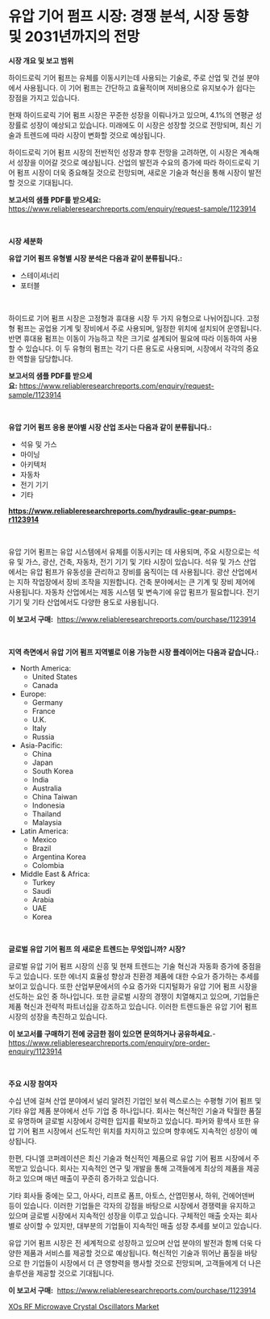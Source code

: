 <p><h1>유압 기어 펌프 시장: 경쟁 분석, 시장 동향 및 2031년까지의 전망</h1></p><p><strong>시장 개요 및 보고 범위</strong></p>
<p><p>하이드로릭 기어 펌프는 유체를 이동시키는데 사용되는 기술로, 주로 산업 및 건설 분야에서 사용됩니다. 이 기어 펌프는 간단하고 효율적이며 저비용으로 유지보수가 쉽다는 장점을 가지고 있습니다. </p><p>현재 하이드로릭 기어 펌프 시장은 꾸준한 성장을 이뤄나가고 있으며, 4.1%의 연평균 성장률로 성장이 예상되고 있습니다. 미래에도 이 시장은 성장할 것으로 전망되며, 최신 기술과 트렌드에 따라 시장이 변화할 것으로 예상됩니다. </p><p>하이드로릭 기어 펌프 시장의 전반적인 성장과 향후 전망을 고려하면, 이 시장은 계속해서 성장을 이어갈 것으로 예상됩니다. 산업의 발전과 수요의 증가에 따라 하이드로릭 기어 펌프 시장이 더욱 중요해질 것으로 전망되며, 새로운 기술과 혁신을 통해 시장이 발전할 것으로 기대됩니다.</p></p>
<p><strong>보고서의 샘플 PDF를 받으세요:</strong> <a href="https://www.reliableresearchreports.com/enquiry/request-sample/1123914">https://www.reliableresearchreports.com/enquiry/request-sample/1123914</a></p>
<p>&nbsp;</p>
<p><strong>시장 세분화</strong></p>
<p><strong>유압 기어 펌프 유형별 시장 분석은 다음과 같이 분류됩니다.:</strong></p>
<p><ul><li>스테이셔너리</li><li>포터블</li></ul></p>
<p>&nbsp;</p>
<p><p>하이드로 기어 펌프 시장은 고정형과 휴대용 시장 두 가지 유형으로 나뉘어집니다. 고정형 펌프는 공업용 기계 및 장비에서 주로 사용되며, 일정한 위치에 설치되어 운영됩니다. 반면 휴대용 펌프는 이동이 가능하고 작은 크기로 설계되어 필요에 따라 이동하여 사용할 수 있습니다. 이 두 유형의 펌프는 각기 다른 용도로 사용되며, 시장에서 각각의 중요한 역할을 담당합니다.</p></p>
<p><strong>보고서의 샘플 PDF를 받으세요:</strong>&nbsp;<a href="https://www.reliableresearchreports.com/enquiry/request-sample/1123914">https://www.reliableresearchreports.com/enquiry/request-sample/1123914</a></p>
<p>&nbsp;</p>
<p><strong> 유압 기어 펌프 응용 분야별 시장 산업 조사는 다음과 같이 분류됩니다.:</strong></p>
<p><ul><li>석유 및 가스</li><li>마이닝</li><li>아키텍처</li><li>자동차</li><li>전기 기기</li><li>기타</li></ul></p>
<p><strong><a href="https://www.reliableresearchreports.com/hydraulic-gear-pumps-r1123914">https://www.reliableresearchreports.com/hydraulic-gear-pumps-r1123914</a></strong></p>
<p>&nbsp;</p>
<p><p>유압 기어 펌프는 유압 시스템에서 유체를 이동시키는 데 사용되며, 주요 시장으로는 석유 및 가스, 광산, 건축, 자동차, 전기 기기 및 기타 시장이 있습니다. 석유 및 가스 산업에서는 유압 펌프가 유동성을 관리하고 장비를 움직이는 데 사용됩니다. 광산 산업에서는 지하 작업장에서 장비 조작을 지원합니다. 건축 분야에서는 큰 기계 및 장비 제어에 사용됩니다. 자동차 산업에서는 제동 시스템 및 변속기에 유압 펌프가 필요합니다. 전기 기기 및 기타 산업에서도 다양한 용도로 사용됩니다.</p></p>
<p><strong>이 보고서 구매:</strong>&nbsp; <a href="https://www.reliableresearchreports.com/purchase/1123914">https://www.reliableresearchreports.com/purchase/1123914</a></p>
<p>&nbsp;</p>
<p><strong>지역 측면에서 유압 기어 펌프 지역별로 이용 가능한 시장 플레이어는 다음과 같습니다.:</strong></p>
<p><ul>
    <li>
        North America:
        <ul>
            <li>United States</li>
            <li>Canada</li>
        </ul>
    </li>
    <li>
        Europe:
        <ul>
            <li>Germany</li>
            <li>France</li>
            <li>U.K.</li>
            <li>Italy</li>
            <li>Russia</li>
        </ul>
    </li>
    <li>
        Asia-Pacific:
        <ul>
            <li>China</li>
            <li>Japan</li>
            <li>South Korea</li>
            <li>India</li>
            <li>Australia</li>
            <li>China Taiwan</li>
            <li>Indonesia</li>
            <li>Thailand</li>
            <li>Malaysia</li>
        </ul>
    </li>
    <li>
        Latin America:
        <ul>
            <li>Mexico</li>
            <li>Brazil</li>
            <li>Argentina Korea</li>
            <li>Colombia</li>
        </ul>
    </li>
    <li>
        Middle East & Africa:
        <ul>
            <li>Turkey</li>
            <li>Saudi</li>
            <li>Arabia</li>
            <li>UAE</li>
            <li>Korea</li>
        </ul>
    </li>
    </ul></p>
<p>&nbsp;</p>
<p><strong>글로벌 유압 기어 펌프 의 새로운 트렌드는 무엇입니까? 시장?</strong></p>
<p><p>글로벌 유압 기어 펌프 시장의 신흥 및 현재 트렌드는 기술 혁신과 자동화 증가에 중점을 두고 있습니다. 또한 에너지 효율성 향상과 친환경 제품에 대한 수요가 증가하는 추세를 보이고 있습니다. 또한 산업부문에서의 수요 증가와 디지털화가 유압 기어 펌프 시장을 선도하는 요인 중 하나입니다. 또한 글로벌 시장의 경쟁이 치열해지고 있으며, 기업들은 제품 혁신과 전략적 파트너십을 강조하고 있습니다. 이러한 트렌드들은 유압 기어 펌프 시장의 성장을 촉진하고 있습니다.</p></p>
<p><strong>이 보고서를 구매하기 전에 궁금한 점이 있으면 문의하거나 공유하세요.</strong>- <a href="https://www.reliableresearchreports.com/enquiry/pre-order-enquiry/1123914">https://www.reliableresearchreports.com/enquiry/pre-order-enquiry/1123914</a></p>
<p>&nbsp;</p>
<p><strong>주요 시장 참여자</strong></p>
<p><p>수십 년에 걸쳐 산업 분야에서 널리 알려진 기업인 보쉬 렉스로스는 수평형 기어 펌프 및 기타 유압 제품 분야에서 선두 기업 중 하나입니다. 회사는 혁신적인 기술과 탁월한 품질로 유명하며 글로벌 시장에서 강력한 입지를 확보하고 있습니다. 파커와 황색사 또한 유압 기어 펌프 시장에서 선도적인 위치를 차지하고 있으며 향후에도 지속적인 성장이 예상됩니다.</p><p>한편, 다니엘 코퍼레이션은 최신 기술과 혁신적인 제품으로 유압 기어 펌프 시장에서 주목받고 있습니다. 회사는 지속적인 연구 및 개발을 통해 고객들에게 최상의 제품을 제공하고 있으며 매년 매출이 꾸준히 증가하고 있습니다.</p><p>기타 회사들 중에는 모그, 아사다, 리프로 폼프, 아토스, 산엽민봉사, 하위, 건에어덴버 등이 있습니다. 이러한 기업들은 각자의 강점을 바탕으로 시장에서 경쟁력을 유지하고 있으며 글로벌 시장에서 지속적인 성장을 이루고 있습니다. 구체적인 매출 숫자는 회사별로 상이할 수 있지만, 대부분의 기업들이 지속적인 매출 성장 추세를 보이고 있습니다.</p><p>유압 기어 펌프 시장은 전 세계적으로 성장하고 있으며 산업 분야의 발전과 함께 더욱 다양한 제품과 서비스를 제공할 것으로 예상됩니다. 혁신적인 기술과 뛰어난 품질을 바탕으로 한 기업들이 시장에서 더 큰 영향력을 행사할 것으로 전망되며, 고객들에게 더 나은 솔루션을 제공할 것으로 기대됩니다.</p></p>
<p><strong>이 보고서 구매:</strong>&nbsp;&nbsp;<a href="https://www.reliableresearchreports.com/purchase/1123914">https://www.reliableresearchreports.com/purchase/1123914</a></p>
<p><p><a href="https://invited-way-688.notion.site/XOs-RF-Microwave-Crystal-Oscillators-Market-Size-Market-Outlook-and-Market-Forecast-2024-to-2031-ef55979334644dcba65d2bc6ec636a08">XOs RF Microwave Crystal Oscillators Market</a></p></p>